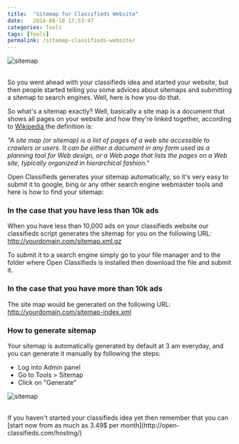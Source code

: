 ```yaml
---
title:  "Sitemap for Classifieds Website"
date:   2014-08-18 17:53:47
categories: Tools
tags: [Tools]
permalink: /sitemap-classifieds-website/
---
```

![sitemap](http://open-classifieds.com/wp-content/uploads/2014/08/1280x905xnetwork-92904_1280.jpg.pagespeed.ic._n5_ZUhb59.jpg)

<br>
So you went ahead with your classifieds idea and started your website, but then people started telling you some advices about sitemaps and submitting a sitemap to search engines. Well, here is how you do that.

So what's a sitemap exactly? Well, basically a site map is a document that shows all pages on your website and how they're linked together, according to [Wikipedia ](http://en.wikipedia.org/wiki/Site_map)the definition is: 

_"A site map (or sitemap) is a list of pages of a web site accessible to crawlers or users. It can be either a document in any form used as a planning tool for Web design, or a Web page that lists the pages on a Web site, typically organized in hierarchical fashion."_

Open Classifieds generates your sitemap automatically, so it's very easy to submit it to google, bing or any other search engine webmaster tools and here is how to find your sitemap:

### In the case that you have less than 10k ads

When you have less than 10,000 ads on your classifieds website our classifieds script generates the sitemap for you on the following URL: http://yourdomain.com/sitemap.xml.gz

To submit it to a search engine simply go to your file manager and to the folder where Open Classifieds is installed then download the file and submit it.

### In the case that you have more than 10k ads

The site map would be generated on the following URL: http://yourdomain.com/sitemap-index.xml

### How to generate sitemap

Your sitemap is automatically generated by default at 3 am everyday, and you can generate it manually by following the steps:

* Log into Admin panel
* Go to Tools > Sitemap
* Click on "Generate"

![sitemap](http://open-classifieds.com/wp-content/uploads/2014/08/sitemap-1024x342.png)

<br>
If you haven't started your classifieds idea yet then remember that you can [start now from as much as 3.49$ per month](http://open-classifieds.com/hosting/)

